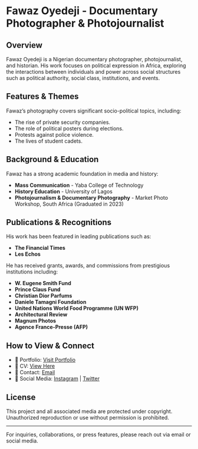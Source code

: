 # Fawaz Oyedeji - Documentary Photographer & Photojournalist

## Overview

Fawaz Oyedeji is a Nigerian documentary photographer, photojournalist, and historian. His work focuses on political expression in Africa, exploring the interactions between individuals and power across social structures such as political authority, social class, institutions, and events.

## Features & Themes

Fawaz’s photography covers significant socio-political topics, including:

- The rise of private security companies.
- The role of political posters during elections.
- Protests against police violence.
- The lives of student cadets.

## Background & Education

Fawaz has a strong academic foundation in media and history:

- **Mass Communication** - Yaba College of Technology
- **History Education** - University of Lagos
- **Photojournalism & Documentary Photography** - Market Photo Workshop, South Africa (Graduated in 2023)

## Publications & Recognitions

His work has been featured in leading publications such as:

- **The Financial Times**
- **Les Echos**

He has received grants, awards, and commissions from prestigious institutions including:

- **W. Eugene Smith Fund**
- **Prince Claus Fund**
- **Christian Dior Parfums**
- **Daniele Tamagni Foundation**
- **United Nations World Food Programme (UN WFP)**
- **Architectural Review**
- **Magnum Photos**
- **Agence France-Presse (AFP)**

## How to View & Connect

- 📸 Portfolio: <a href="https://fawazoyedeji.com/" target="_blank">Visit Portfolio</a>
- 📄 CV: <a href="https://fawazoyedeji.com/cv" target="_blank">View Here</a>
- 📩 Contact: <a href="mailto:contactfawazoyedeji@gmail.com" target="_blank">Email</a>
- 🔗 Social Media: <a href="https://www.instagram.com/fawaz.oyedeji/" target="_blank">Instagram</a> | <a href="https://twitter.com/fawazoyedeji" target="_blank">Twitter</a>

## License

This project and all associated media are protected under copyright. Unauthorized reproduction or use without permission is prohibited.

---

For inquiries, collaborations, or press features, please reach out via email or social media.
